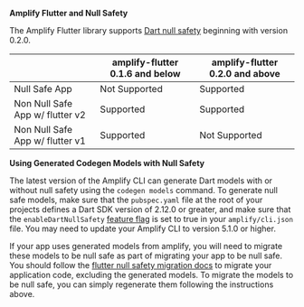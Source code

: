 **Amplify Flutter and Null Safety**


The Amplify Flutter library supports [Dart null safety](https://dart.dev/null-safety) beginning with version 0.2.0.  

|                                	                     | amplify-flutter 0.1.6 and below   	| amplify-flutter 0.2.0 and above  	|
|-------------------------------	|---------------------------------	|---------------------------------	|
| Null Safe App     	                         | Not Supported                             	| Supported                                    	|
| Non Null Safe App w/ flutter v2  | Supported                                    	| Supported                                    	|
| Non Null Safe App w/ flutter v1 	| Supported                                    	| Not Supported                                    	|



**Using Generated Codegen Models with Null Safety**


The latest version of the Amplify CLI can generate Dart models with or without null safety using the `codegen models` command. To generate null safe models, make sure that the `pubspec.yaml` file at the root of your projects defines a Dart SDK version of 2.12.0 or greater, and make sure that the `enableDartNullSafety` [feature flag](https://docs.amplify.aws/cli/reference/feature-flags) is set to true in your `amplify/cli.json` file. You may need to update your Amplify CLI to version 5.1.0 or higher.

 If your app uses generated models from amplify, you will need to migrate these models to be null safe as part of migrating your app to be null safe. You should follow the [flutter null safety migration docs](https://dart.dev/null-safety/migration-guide) to migrate your application code, excluding the generated models. To migrate the models to be null safe, you can simply regenerate them following the instructions above.